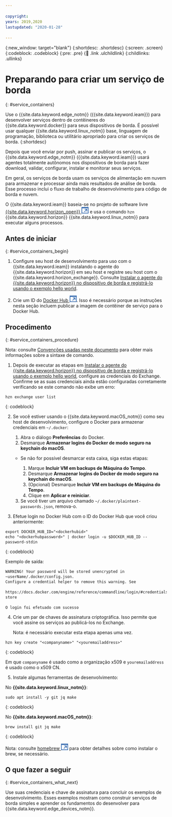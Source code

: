 ```yaml
---

copyright:
years: 2019,2020
lastupdated: "2020-01-28"

---
```


{:new_window: target="blank"}
{:shortdesc: .shortdesc}
{:screen: .screen}
{:codeblock: .codeblock}
{:pre: .pre}
{:child: .link .ulchildlink}
{:childlinks: .ullinks}

# Preparando para criar um serviço de borda
{: #service_containers}

Use o {{site.data.keyword.edge_notm}} ({{site.data.keyword.ieam}}) para desenvolver serviços dentro de contêineres do {{site.data.keyword.docker}} para seus dispositivos de borda. É possível usar qualquer {{site.data.keyword.linux_notm}} base, linguagem de programação, biblioteca ou utilitário apropriado para criar os serviços de borda.
{:shortdesc}

Depois que você enviar por push, assinar e publicar os serviços, o {{site.data.keyword.edge_notm}} ({{site.data.keyword.ieam}}) usará agentes totalmente autônomos nos dispositivos de borda para fazer download, validar, configurar, instalar e monitorar seus serviços. 

Em geral, os serviços de borda usam os serviços de alimentação em nuvem para armazenar e processar ainda mais resultados de análise de borda. Esse processo inclui o fluxo de trabalho de desenvolvimento para código de borda e nuvem.

O {{site.data.keyword.ieam}} baseia-se no projeto de software livre [{{site.data.keyword.horizon_open}} ![Abre em uma nova guia](../../images/icons/launch-glyph.svg "Abre em uma nova guia")](https://github.com/open-horizon/) e usa o comando `hzn` {{site.data.keyword.horizon}} {{site.data.keyword.linux_notm}} para executar alguns processos.

## Antes de iniciar
{: #service_containers_begin}

1. Configure seu host de desenvolvimento para uso com o {{site.data.keyword.ieam}} instalando o agente do {{site.data.keyword.horizon}} em seu host e registre seu host com o {{site.data.keyword.horizon_exchange}}. Consulte [Instalar o agente do {{site.data.keyword.horizon}} no dispositivo de borda e registrá-lo usando o exemplo hello world](../installing/registration.md).

2. Crie um ID do [Docker Hub ![Abre em uma nova guia](../../images/icons/launch-glyph.svg "Abre em uma nova guia")](https://hub.docker.com/). Isso é necessário porque as instruções nesta seção incluem publicar a imagem de contêiner de serviço para o Docker Hub.

## Procedimento
{: #service_containers_procedure}

Nota: consulte [Convenções usadas neste documento](../../getting_started/document_conventions.md) para obter mais informações sobre a sintaxe de comando.

1. Depois de executar as etapas em [Instalar o agente do {{site.data.keyword.horizon}} no dispositivo de borda e registrá-lo usando o exemplo hello world](../installing/registration.md), configure as credenciais do Exchange. Confirme se as suas credenciais ainda estão configuradas corretamente verificando se este comando não exibe um erro:

  ```
  hzn exchange user list
  ```
  {: codeblock}

2. Se você estiver usando o {{site.data.keyword.macOS_notm}} como seu host de desenvolvimento, configure o Docker para armazenar credenciais em `~/.docker`:

   1. Abra o diálogo **Preferências** do Docker.
   2. Desmarque **Armazenar logins do Docker de modo seguro na keychain do macOS**.
  
     * Se não for possível desmarcar esta caixa, siga estas etapas:
     
       1. Marque **Incluir VM em backups de Máquina do Tempo**. 
       2. Desmarque **Armazenar logins do Docker de modo seguro na keychain do macOS**.
       3. (Opcional) Desmarque **Incluir VM em backups de Máquina do Tempo**.
       4. Clique em **Aplicar e reiniciar**.
   3. Se você tiver um arquivo chamado `~/.docker/plaintext-passwords.json`, remova-o.   

3. Efetue login no Docker Hub com o ID do Docker Hub que você criou anteriormente:

  ```
  export DOCKER_HUB_ID="<dockerhubid>"
  echo "<dockerhubpassword>" | docker login -u $DOCKER_HUB_ID --password-stdin
  ```
  {: codeblock}

  Exemplo de saída:
  ```
  WARNING! Your password will be stored unencrypted in ~userName/.docker/config.json.
  Configure a credential helper to remove this warning. See
    https://docs.docker.com/engine/reference/commandline/login/#credentials-store

  O login foi efetuado com sucesso
  ```

4. Crie um par de chaves de assinatura criptográfica. Isso permite que você assine os serviços ao publicá-los no Exchange. 

   Nota: é necessário executar esta etapa apenas uma vez.

  ```
  hzn key create "<companyname>" "<youremailaddress>"
  ```
  {: codeblock}
  
  Em que `companyname` é usado como a organização x509 e `youremailaddress` é usado como o x509 CN.

5. Instale algumas ferramentas de desenvolvimento:

  No **{{site.data.keyword.linux_notm}}**:

  ```
  sudo apt install -y git jq make
  ```
  {: codeblock}

  No **{{site.data.keyword.macOS_notm}}**:

  ```
  brew install git jq make
  ```
  {: codeblock}
  
  Nota: consulte [homebrew ![Abre em uma nova guia](../../images/icons/launch-glyph.svg "Abre em uma nova guia")](https://brew.sh/) para obter detalhes sobre como instalar o brew, se necessário. 

## O que fazer a seguir
{: #service_containers_what_next}

Use suas credenciais e chave de assinatura para concluir os exemplos de desenvolvimento. Esses exemplos mostram como construir serviços de borda simples e aprender os fundamentos do desenvolver para {{site.data.keyword.edge_devices_notm}}.
